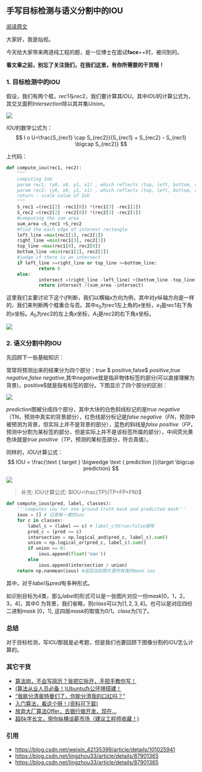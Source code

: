 ## 手写目标检测与语义分割中的IOU




[阅读原文](https://mp.weixin.qq.com/s?__biz=MzkzNDIxMzE1NQ==&mid=2247486222&idx=1&sn=ec8991c9bf1fa2646c6b5f192c4b92f5&chksm=c241e842f53661541d7cb53c2ca828979e5434b4db207c8469d2ee156b4416a667b90841a1b9&scene=178&cur_album_id=1860258784426672132#rd)


大家好，我是灿视。

今天给大家带来两道纯工程的题，是一位博士在面试**face**++时，被问到的。

**看文章之前，别忘了关注我们，在我们这里，有你所需要的干货哦！**



### 1. 目标检测中的IOU



假设，我们有两个框，$rec1$与$rec2$，我们要计算其$IOU$。其中$IOU$的计算公式为，其交叉面积$Intersection$除以其并集$Union$。


![](https://files.mdnice.com/user/6935/9ee39aa5-ba2b-4ab8-821b-337517e00c79.png)


$IOU$的数学公式为：
$$
I o U=\frac{S_{rec1} \cap S_{rec2}}{S_{rec1} + S_{rec2} - S_{rec1} \bigcap S_{rec2}}
$$





上代码：

```python
def compute_iou(rec1, rec2):
    """
    computing IoU
    param rec1: (y0, x0, y1, x1) , which reflects (top, left, bottom, right)
    param rec2: (y0, x0, y1, x1) , which reflects (top, left, bottom, right)
    return : scale value of IoU
    """
    S_rec1 =(rec1[2] -rec1[0]) *(rec1[3] -rec1[1])
    S_rec2 =(rec2[2] -rec2[0]) *(rec2[3] -rec2[1])
    #computing the sum area
    sum_area =S_rec1 +S_rec2
    #find the each edge of interest rectangle
    left_line =max(rec1[1], rec2[1])
    right_line =min(rec1[3], rec2[3])
    top_line =max(rec1[0], rec2[0])
    bottom_line =min(rec1[2], rec2[2])
    #judge if there is an intersect
    if left_line >=right_line or top_line >=bottom_line:
            return 0
    else:
            intersect =(right_line -left_line) +(bottom_line -top_line)
            return intersect /(sum_area -intersect)
```

这里我们主要讨论下这个$if$判断，我们以横轴$x$方向为例，其中对$y$纵轴方向是一样的，我们来判断两个框重合与否。其中$x_{0}$为$rec1$左上角的$x$坐标，$x_{1}$是$rec1$右下角的$x$坐标。$A_{0}$为$rec2$的左上角$x$坐标，$A_{1}$是$rec2$的右下角$x$坐标。

![](https://files.mdnice.com/user/6935/6673500b-e928-4e08-9db8-0f575c98ef58.png)

### 2. 语义分割中的IOU

先回顾下一些基础知识：

常常将预测出来的结果分为四个部分：$true$ $ positive$,$false$ $positive$,$true$ $negative$,$false$ $negative$,其中$negative$就是指非物体标签的部分(可以直接理解为背景)，positive$就是指有标签的部分。下图显示了四个部分的区别：


![](https://files.mdnice.com/user/6935/d4d901fb-7394-4311-8fb6-e59d86817425.png)


$prediction$图被分成四个部分，其中大块的白色斜线标记的是$true$ $negative$（TN，预测中真实的背景部分），红色线部分标记是$false$ $negative$（$FN$，预测中被预测为背景，但实际上并不是背景的部分），蓝色的斜线是$false$ $positive$（$FP$，预测中分割为某标签的部分，但是实际上并不是该标签所属的部分），中间荧光黄色块就是$true$  $positive$（$TP$，预测的某标签部分，符合真值）。

同样的，$IOU$计算公式：
$$
IOU = \frac{\text { target } \bigwedge \text { prediction }}{target \bigcup prediction}
$$

![](https://files.mdnice.com/user/6935/bba60b3c-e8bc-4764-acb1-75d6f5c012de.png)

> 补充: IOU计算公式: 
$IOU=\frac{TP}{TP+FP+FN}$


```py
def compute_ious(pred, label, classes):
    '''computes iou for one ground truth mask and predicted mask'''
    ious = [] # 记录每一类的iou
    for c in classes:
        label_c = (label == c) # label_c为true/false矩阵
        pred_c = (pred == c)
        intersection = np.logical_and(pred_c, label_c).sum()
        union = np.logical_or(pred_c, label_c).sum()
        if union == 0:
            ious.append(float('nan'))  
        else
            ious.append(intersection / union)
    return np.nanmean(ious) #返回当前图片里所有类的mean iou
```

其中，对于$label$与$pred$有多种形式。



如识别目标为4类，那么$label$的形式可以是一张图片对应一份$mask[0，1，2，3，4]$，其中$0$ 为背景，我们省略，则$class$可以为$[1,2,3,4]$。也可以是对应四份二进制$mask$ $[0，1]$, 这四层$mask$的取值为$0/1$。$class$为$[1]$了。





### 总结

对于目标检测，写$IOU$那就是必考题，但是我们也要回顾下图像分割的$IOU$怎么计算的。





### 其它干货

- [算法岗，不会写简历？我把它拆开，手把手教你写！](http://mp.weixin.qq.com/s?__biz=MzkzNDIxMzE1NQ==&mid=2247485095&idx=1&sn=b3fa4c5e87d2c883e4234a512b03f925&chksm=c241e5ebf5366cfd0e1e878d6f81cc441c39da645f53f470547a6e1ca8fad20d3de16f3055bb&scene=21#wechat_redirect)
- [(算法从业人员必备！)Ubuntu办公环境搭建！](http://mp.weixin.qq.com/s?__biz=MzkzNDIxMzE1NQ==&mid=2247485184&idx=1&sn=cc9ac830e1fccceac03b1ec18c4cdc84&chksm=c241e44cf5366d5ac977c3f78b2b83148a6dba80ab8213c31ecc77582fe2eb2d2991bb76ecfc&scene=21#wechat_redirect)
- [“我能分清奥特曼们了，你能分清我的口红吗？”](http://mp.weixin.qq.com/s?__biz=MzkzNDIxMzE1NQ==&mid=2247485606&idx=1&sn=a54673568dda61af44ff3a707dd52927&chksm=c241ebeaf53662fc27913f4ce84252efd7d996e16a30828d52dcd840de0868f2ae8f911dda09&scene=21#wechat_redirect)
- [入门算法，看这个呀！(资料可下载)](http://mp.weixin.qq.com/s?__biz=MzkzNDIxMzE1NQ==&mid=2247485678&idx=1&sn=1f4c265a29bc78f3c3470cdf328a2d7b&chksm=c241eba2f53662b487a3a0a629d97b1e811552153728031c2b30614aeadd722cc83bf1d3d866&scene=21#wechat_redirect)
- [放弃大厂算法Offer，去银行做开发，现在...](http://mp.weixin.qq.com/s?__biz=MzkzNDIxMzE1NQ==&mid=2247485716&idx=1&sn=ca48d6fd590c9a76749c41c47e5f2da3&chksm=c241ea58f536634e7b19eab8b6f14953e068b8701623fd8c1f3deb6e1abd26503e7062bddcfd&scene=21#wechat_redirect)
- [超6k字长文，带你纵横谈薪市场（建议工程师收藏！)](http://mp.weixin.qq.com/s?__biz=MzkzNDIxMzE1NQ==&mid=2247485766&idx=1&sn=e8c91387c1f8cb5902b695e73018a609&chksm=c241ea0af536631c7c9f01eac9e596536f1c666a824b6ea80915189b773473dd9e54ef26d751&scene=21#wechat_redirect)



### 引用

- https://blog.csdn.net/weixin_42135399/article/details/101025941
- https://blog.csdn.net/lingzhou33/article/details/87901365
- https://blog.csdn.net/lingzhou33/article/details/87901365
